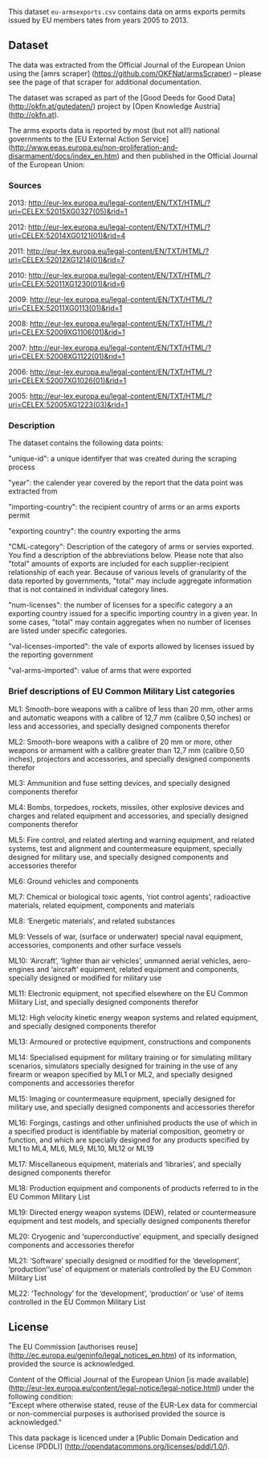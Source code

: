 This dataset ```eu-armsexports.csv``` contains data on arms exports permits issued by EU members tates from years 2005 to 2013.

## Dataset
The data was extracted from the Official Journal of the European Union using the [amrs scraper] (https://github.com/OKFNat/armsScraper) – please see the page of that scraper for additional documentation.

The dataset was scraped as part of the [Good Deeds for Good Data] (http://okfn.at/gutedaten/) project by [Open Knowledge Austria] (http://okfn.at).

The arms exports data is reported by most (but not all!) national governments to the [EU External Action Service] (http://www.eeas.europa.eu/non-proliferation-and-disarmament/docs/index_en.htm) and then published in the Official Journal of the European Union: 

### Sources
2013: http://eur-lex.europa.eu/legal-content/EN/TXT/HTML/?uri=CELEX:52015XG0327(05)&rid=1

2012: http://eur-lex.europa.eu/legal-content/EN/TXT/HTML/?uri=CELEX:52014XG0121(01)&rid=4

2011: http://eur-lex.europa.eu/legal-content/EN/TXT/HTML/?uri=CELEX:52012XG1214(01)&rid=7

2010: http://eur-lex.europa.eu/legal-content/EN/TXT/HTML/?uri=CELEX:52011XG1230(01)&rid=6

2009: http://eur-lex.europa.eu/legal-content/EN/TXT/HTML/?uri=CELEX:52011XG0113(01)&rid=1

2008: http://eur-lex.europa.eu/legal-content/EN/TXT/HTML/?uri=CELEX:52009XG1106(01)&rid=1

2007: http://eur-lex.europa.eu/legal-content/EN/TXT/HTML/?uri=CELEX:52008XG1122(01)&rid=1

2006: http://eur-lex.europa.eu/legal-content/EN/TXT/HTML/?uri=CELEX:52007XG1026(01)&rid=1

2005:	http://eur-lex.europa.eu/legal-content/EN/TXT/HTML/?uri=CELEX:52005XG1223(03)&rid=1

### Description
The dataset contains the following data points:

"unique-id": a unique identifyer that was created during the scraping process

"year": the calender year covered by the report that the data point was extracted from

"importing-country": the recipient country of arms or an arms exports permit

"exporting country": the country exporting the arms

"CML-category": Description of the category of arms or servies exported. You find a description of the abbreviations below. Please note that also "total" amounts of exports are included for each supplier-recipient relationship of each year. Because of various levels of granularity of the data reported by governments, "total" may include aggregate information that is not contained in individual category lines. 

"num-licenses": the number of licenses for a specific category a an exporting country issued for a specific importing country in a given year. In some cases, "total" may contain aggregates when no number of licenses are listed under specific categories.

"val-licenses-imported": the vale of exports allowed by licenses issued by the reporting government

"val-arms-imported": value of arms that were exported


### Brief descriptions of EU Common Military List categories

ML1: Smooth-bore weapons with a calibre of less than 20 mm, other arms and automatic weapons with a calibre of 12,7 mm (calibre 0,50 inches) or less and accessories, and specially designed components therefor

ML2: Smooth-bore weapons with a calibre of 20 mm or more, other weapons or armament with a calibre greater than 12,7 mm (calibre 0,50 inches), projectors and accessories, and specially designed components therefor

ML3: Ammunition and fuse setting devices, and specially designed components therefor

ML4: Bombs, torpedoes, rockets, missiles, other explosive devices and charges and related equipment and accessories, and specially designed components therefor

ML5: Fire control, and related alerting and warning equipment, and related systems, test and alignment and countermeasure equipment, specially designed for military use, and specially designed components and accessories therefor

ML6: Ground vehicles and components

ML7: Chemical or biological toxic agents, ‘riot control agents’, radioactive materials, related equipment, components and materials

ML8: ‘Energetic materials’, and related substances

ML9: Vessels of war, (surface or underwater) special naval equipment, accessories, components and other surface vessels

ML10: ‘Aircraft’, ‘lighter than air vehicles’, unmanned aerial vehicles, aero-engines and ‘aircraft’ equipment, related equipment and components, specially designed or modified for military use

ML11: Electronic equipment, not specified elsewhere on the EU Common Military List, and specially designed components therefor

ML12: High velocity kinetic energy weapon systems and related equipment, and specially designed components therefor

ML13: Armoured or protective equipment, constructions and components

ML14: Specialised equipment for military training or for simulating military scenarios, simulators specially designed for training in the use of any firearm or weapon specified by ML1 or ML2, and specially designed components and accessories therefor

ML15: Imaging or countermeasure equipment, specially designed for military use, and specially designed components and accessories therefor

ML16: Forgings, castings and other unfinished products the use of which in a specified product is identifiable by material composition, geometry or function, and which are specially designed for any products specified by ML1 to ML4, ML6, ML9, ML10, ML12 or ML19

ML17: Miscellaneous equipment, materials and ‘libraries’, and specially designed components therefor

ML18: Production equipment and components of products referred to in the EU Common Military List

ML19: Directed energy weapon systems (DEW), related or countermeasure equipment and test models, and specially designed components therefor

ML20: Cryogenic and ‘superconductive’ equipment, and specially designed components and accessories therefor

ML21: ‘Software’ specially designed or modified for the ‘development’, ‘production’‘use’ of equipment or materials controlled by the EU Common Military List

ML22: ‘Technology’ for the ‘development’, ‘production’ or ‘use’ of items controlled in the EU Common Military List


## License

The EU Commission [authorises reuse] (http://ec.europa.eu/geninfo/legal_notices_en.htm) of its information, provided the source is acknowledged. 

Content of the Official Journal of the European Union [is made available] (http://eur-lex.europa.eu/content/legal-notice/legal-notice.html) under the following condition:  
"Except where otherwise stated, reuse of the EUR-Lex data for commercial or non-commercial purposes is authorised provided the source is acknowledged." 

This data package is licenced under a [Public Domain Dedication and License (PDDL)] (http://opendatacommons.org/licenses/pddl/1.0/).
